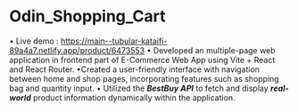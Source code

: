 # Odin_Shopping_Cart

• Live demo : https://main--tubular-kataifi-89a4a7.netlify.app/product/6473553
• Developed an multiple-page web application in frontend part of E-Commerce Web App using Vite + React and React Router. 
•Created a user-friendly interface with navigation between home and shop pages, incorporating features such as shopping bag and quantity input.
• Utilized the **_BestBuy API_** to fetch and display **_real-world_** product information dynamically within the application.
